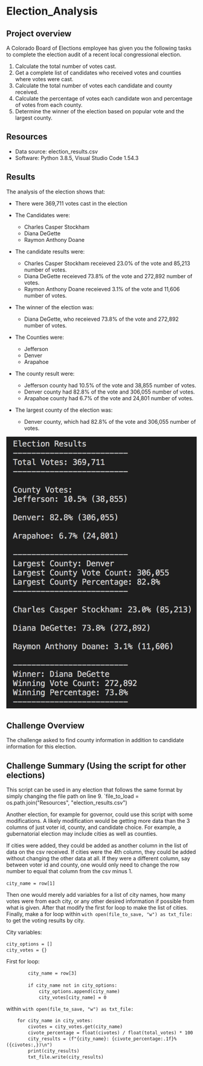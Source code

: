 # Election_Analysis

## Project overview
A Colorado Board of Elections employee has given you the following tasks to complete the election audit of a recent local congressional election.

1. Calculate the total number of votes cast.
2. Get a complete list of candidates who received votes and counties where votes were cast.
3. Calculate the total number of votes each candidate and county received.
4. Calculate the percentage of votes each candidate won and percentage of votes from each county.
5. Determine the winner of the election based on popular vote and the largest county.

## Resources
- Data source: election_results.csv
- Software: Python 3.8.5, Visual Studio Code 1.54.3

## Results
The analysis of the election shows that:

- There were 369,711 votes cast in the election
- The Candidates were:
  - Charles Casper Stockham
  - Diana DeGette
  - Raymon Anthony Doane
- The candidate results were:
  - Charles Casper Stockham receieved 23.0% of the vote and 85,213 number of votes.
  - Diana DeGette receieved 73.8% of the vote and 272,892 number of votes.
  - Raymon Anthony Doane receieved 3.1% of the vote and 11,606 number of votes.
- The winner of the election was:
  - Diana DeGette, who receieved 73.8% of the vote and 272,892 number of votes.

- The Counties were:
  - Jefferson
  - Denver
  - Arapahoe
- The county result were:
  - Jefferson county had 10.5% of the vote and 38,855 number of votes.
  - Denver county had 82.8% of the vote and 306,055 number of votes.
  - Arapahoe county had 6.7% of the vote and 24,801 number of votes.
- The largest county of the election was:
  - Denver county, which had 82.8% of the vote and 306,055 number of votes.

![Overview of Results](/Resources/Election_Summary.png)

## Challenge Overview
The challenge asked to find county information in addition to candidate information for this election.

## Challenge Summary (Using the script for other elections)
This script can be used in any election that follows the same format by simply changing the file path on line 9.
`file_to_load = os.path.join("Resources", "election_results.csv")

Another election, for example for governor, could use this script with some modifications. A likely modification would be getting more data than the 3 columns of just voter id, county, and candidate choice. For example, a gubernatorial election may include cities as well as counties.

If cities were added, they could be added as another column in the list of data on the csv received. If cities were the 4th column, they could be added without changing the other data at all. If they were a different column, say between voter id and county, one would only need to change the row number to equal that column from the csv minus 1.

`city_name = row[1]`

Then one would merely add variables for a list of city names, how many votes were from each city, or any other desired information if possible from what is given. After that modify the first for loop to make the list of cities. Finally, make a for loop within `with open(file_to_save, "w") as txt_file:` to get the voting results by city.

City variables:
```
city_options = []
city_votes = {}
```

First for loop:
```
        city_name = row[3]

        if city_name not in city_options:
            city_options.append(city_name)
            city_votes[city_name] = 0
```

within `with open(file_to_save, "w") as txt_file:`
```
    for city_name in city_votes:
        civotes = city_votes.get(city_name)
        civote_percentage = float(civotes) / float(total_votes) * 100
        city_results = (f"{city_name}: {civote_percentage:.1f}% ({civotes:,})\n")
        print(city_results)
        txt_file.write(city_results)
```